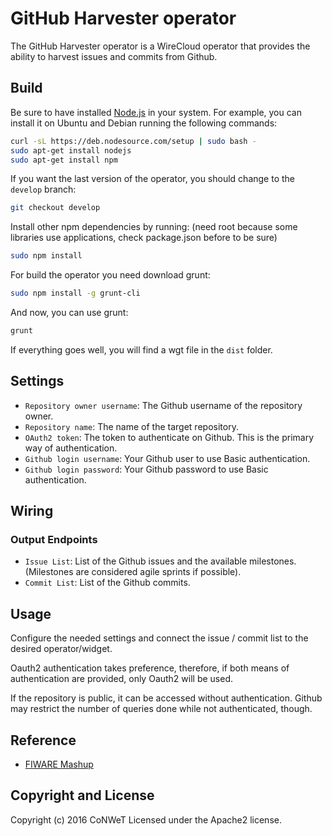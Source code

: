 GitHub Harvester operator
======================

The GitHub Harvester operator is a WireCloud operator that provides the ability to harvest issues and commits from Github.

Build
-----

Be sure to have installed [Node.js](http://node.js) in your system. For example, you can install it on Ubuntu and Debian running the following commands:

```bash
curl -sL https://deb.nodesource.com/setup | sudo bash -
sudo apt-get install nodejs
sudo apt-get install npm
```

If you want the last version of the operator, you should change to the `develop` branch:

```bash
git checkout develop
```

Install other npm dependencies by running: (need root because some libraries use applications, check package.json before to be sure)

```bash
sudo npm install
```

For build the operator you need download grunt:

```bash
sudo npm install -g grunt-cli
```

And now, you can use grunt:

```bash
grunt
```

If everything goes well, you will find a wgt file in the `dist` folder.

## Settings

- `Repository owner username`: The Github username of the repository owner.
- `Repository name`: The name of the target repository.
- `OAuth2 token`: The token to authenticate on Github. This is the primary way of authentication.
- `Github login username`: Your Github user to use Basic authentication.
- `Github login password`: Your Github password to use Basic authentication.

## Wiring

### Output Endpoints

- `Issue List`: List of the Github issues and the available milestones. (Milestones are considered agile sprints if possible).
- `Commit List`: List of the Github commits.

## Usage

Configure the needed settings and connect the issue / commit list to the desired operator/widget.

Oauth2 authentication takes preference, therefore, if both means of authentication are provided, only Oauth2 will be used.

If the repository is public, it can be accessed without authentication. Github may restrict the number of queries done while not authenticated, though.

## Reference

- [FIWARE Mashup](https://mashup.lab.fiware.org/)

## Copyright and License

Copyright (c) 2016 CoNWeT
Licensed under the Apache2 license.
